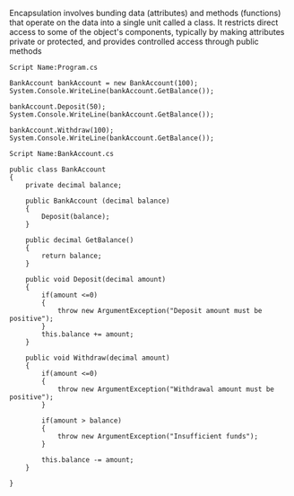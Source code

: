 Encapsulation involves bunding data (attributes) and methods (functions) that operate on the data into a single unit called a class. It restricts direct access to some of the object's components, typically by making attributes private or protected, and provides controlled access through public methods

```
Script Name:Program.cs

BankAccount bankAccount = new BankAccount(100);
System.Console.WriteLine(bankAccount.GetBalance());

bankAccount.Deposit(50);
System.Console.WriteLine(bankAccount.GetBalance());

bankAccount.Withdraw(100);
System.Console.WriteLine(bankAccount.GetBalance());

```

```
Script Name:BankAccount.cs

public class BankAccount
{
	private decimal balance;

	public BankAccount (decimal balance)
	{
		Deposit(balance); 
	}

	public decimal GetBalance()
	{
		return balance;
	}

	public void Deposit(decimal amount)
	{
		if(amount <=0)
		{
			throw new ArgumentException("Deposit amount must be positive");
		}
		this.balance += amount;
	}

	public void Withdraw(decimal amount)
	{
		if(amount <=0)
		{
			throw new ArgumentException("Withdrawal amount must be positive");
		}

		if(amount > balance)
		{
			throw new ArgumentException("Insufficient funds");
		}	

		this.balance -= amount;
	}

}
```